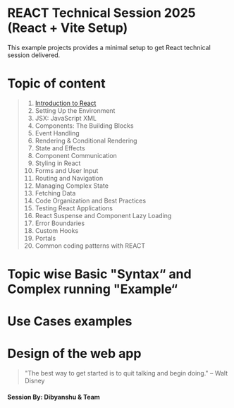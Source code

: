 # REACT Technical Session 2025 (React + Vite Setup)

This example projects provides a minimal setup to get React technical session delivered.

# Topic of content
>
> 1. [Introduction to React](./README-Topic1.md)
> 2. Setting Up the Environment
> 3. JSX: JavaScript XML
> 4. Components: The Building Blocks
> 5. Event Handling
> 6. Rendering & Conditional Rendering
> 7. State and Effects
> 8. Component Communication
> 9. Styling in React
> 10. Forms and User Input
> 11. Routing and Navigation
> 12. Managing Complex State
> 13. Fetching Data
> 14. Code Organization and Best Practices
> 15. Testing React Applications
> 16. React Suspense and Component Lazy Loading
> 17. Error Boundaries
> 18. Custom Hooks
> 19. Portals
> 20. Common coding patterns with REACT
>

# Topic wise Basic "Syntax“ and Complex running "Example“
# Use Cases examples
# Design of the web app

> "The best way to get started is to quit talking and begin doing." – Walt Disney

#### Session By: Dibyanshu & Team